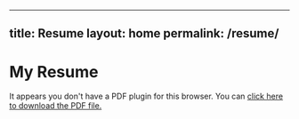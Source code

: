 ---
title: Resume
layout: home
permalink: /resume/
------


# My Resume

<object data="/assets/resume.pdf" type="application/pdf" width="100%" height="600px">
    <p>It appears you don't have a PDF plugin for this browser. You can <a href="/assets/resume.pdf">click here to download the PDF file.</a></p>
</object>
